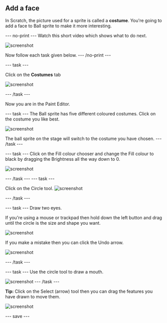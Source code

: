 ## Add a face
In Scratch, the picture used for a sprite is called a __costume__. You're going to add a face to Ball sprite to make it more interesting. 

--- no-print ---
Watch this short video which shows what to do next.

![screenshot](images/balls-step3.gif) 

Now follow each task given below.
--- /no-print ---

--- task ---

Click on the **Costumes** tab

![screenshot](images/balls-costumes.png)

--- /task ---

Now you are in the Paint Editor.

--- task ---
The Ball sprite has five different coloured costumes. Click on the costume you like best.

![screenshot](images/balls-costume-colour.png)

The ball sprite on the stage will switch to the costume you have chosen.
--- /task ---

--- task ---
Click on the Fill colour chooser and change the Fill colour to black by dragging the Brightness all the way down to 0.

![screenshot](images/balls-fill-colour.png)

--- /task ---
--- task ---

Click on the Circle tool. 
![screenshot](images/balls-circle-tool.png)

--- /task ---

--- task ---
Draw two eyes. 

If you're using a mouse or trackpad then hold down the left button and drag until the circle is the size and shape you want.

![screenshot](images/balls-eyes.png)

If you make a mistake then you can click the Undo arrow.

![screenshot](images/balls-undo.png)

--- /task ---

--- task ---
Use the circle tool to draw a mouth.

![screenshot](images/balls-mouth.png)
--- /task ---

__Tip:__ Click on the Select (arrow) tool then you can drag the features you have drawn to move them.

![screenshot](images/balls-move.png)

--- save ---
